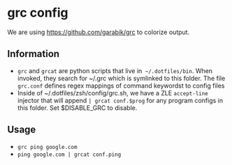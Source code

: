 # grc config

We are using https://github.com/garabik/grc to colorize output.

## Information

- `grc` and `grcat` are python scripts that live in` ~/.dotfiles/bin`. When invoked,
  they search for ~/.grc which is symlinked to this folder. The file `grc.conf` defines
  regex mappings of command keywordst to config files
- Inside of ~/.dotfiles/zsh/config/grc.sh, we have a ZLE `accept-line` injector that will
  append `| grcat conf.$prog` for any program configs in this folder. Set $DISABLE_GRC to
  disable.


## Usage

- `grc ping google.com`
- `ping google.com | grcat conf.ping`
